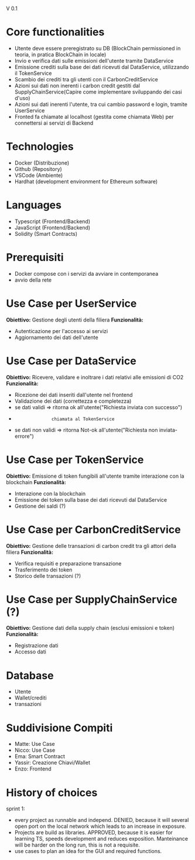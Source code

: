 V 0.1

# Core functionalities
- Utente deve essere preregistrato su DB (BlockChain permissioned in teoria, in pratica BlockChain in locale)
- Invio e verifica dati sulle emissioni dell'utente tramite DataService
- Emissione crediti sulla base dei dati ricevuti dal DataService, utilizzando il TokenService
- Scambio dei crediti tra gli utenti con il CarbonCreditService
- Azioni sui dati non inerenti i carbon credit gestiti dal SupplyChainService(Capire come implementare sviluppando dei casi d'uso)
- Azioni sui dati inerenti l'utente, tra cui cambio password e login, tramite UserService
- Fronted fa chiamate al localhost (gestita come chiamata Web) per connettersi ai servizi di Backend

# Technologies
- Docker (Distribuzione)
- Github (Repository)
- VSCode (Ambiente)
- Hardhat (development environment for Ethereum software)

# Languages
- Typescript (Frontend/Backend)
- JavaScript (Frontend/Backend)
- Solidity (Smart Contracts)

# Prerequisiti
- Docker compose con i servizi da avviare in contemporanea
- avvio della rete


# Use Case per UserService
**Obiettivo:** Gestione degli utenti della filiera
**Funzionalità:**
- Autenticazione per l'accesso ai servizi
- Aggiornamento dei dati dell'utente


# Use Case per DataService
**Obiettivo:** Ricevere, validare e inoltrare i dati relativi alle emissioni di CO2
**Funzionalità:**
- Ricezione dei dati inseriti dall'utente nel frontend
- Validazione dei dati (correttezza e completezza)
- se dati validi => ritorna ok all'utente("Richiesta inviata con successo") 
-                   chiamata al TokenService
- se dati non validi => ritorna Not-ok all'utente("Richiesta non inviata-errore")


# Use Case per TokenService
**Obiettivo:** Emissione di token fungibili all'utente tramite interazione con la blockchain
**Funzionalità:**
- Interazione con la blockchain
- Emissione dei token sulla base dei dati ricevuti dal DataService
- Gestione dei saldi (?)


# Use Case per CarbonCreditService
**Obiettivo:** Gestione delle transazioni di carbon credit tra gli attori della filiera
**Funzionalità:**
- Verifica requisiti e preparazione transazione
- Trasferimento dei token
- Storico delle transazioni (?)


# Use Case per SupplyChainService (?)
**Obiettivo:** Gestione dati della supply chain (esclusi emissioni e token)
**Funzionalità:**   
- Registrazione dati
- Accesso dati


# Database
- Utente
- Wallet/crediti
- transazioni

# Suddivisione Compiti
- Matte: Use Case
- Nicco: Use Case
- Ema: Smart Contract
- Yassir: Creazione Chiavi/Wallet
- Enzo: Frontend


# History of choices
sprint 1: 
- every project as runnable and independ. DENIED, because it will several open port on the local network which leads to an increase in exposure.
- Projects are build as libraries. APPROVED, because it is easier for learning TS, speeds development and reduces exposition. Manteinance will be harder on the long run, this is not a requisite.
- use cases to plan an idea for the GUI and required functions.